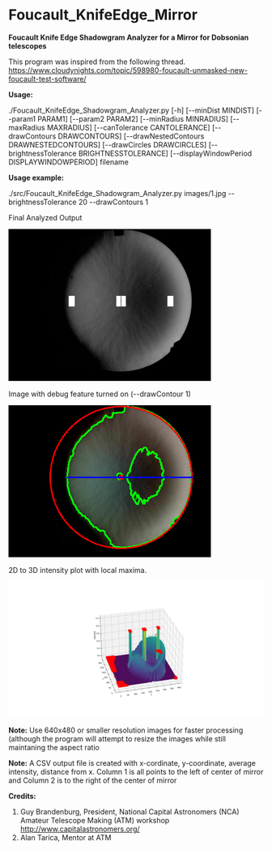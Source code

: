 # Foucault_KnifeEdge_Mirror

**Foucault Knife Edge Shadowgram Analyzer for a Mirror for Dobsonian telescopes**

This program was inspired from the following thread. https://www.cloudynights.com/topic/598980-foucault-unmasked-new-foucault-test-software/

**Usage:** 

./Foucault_KnifeEdge_Shadowgram_Analyzer.py [-h] [--minDist MINDIST] [--param1 PARAM1] [--param2 PARAM2] [--minRadius MINRADIUS] [--maxRadius MAXRADIUS] [--canTolerance CANTOLERANCE]
                                                 [--drawContours DRAWCONTOURS] [--drawNestedContours DRAWNESTEDCONTOURS] [--drawCircles DRAWCIRCLES] [--brightnessTolerance BRIGHTNESSTOLERANCE]
                                                 [--displayWindowPeriod DISPLAYWINDOWPERIOD]
                                                 filename

**Usage example:** 

./src/Foucault_KnifeEdge_Shadowgram_Analyzer.py images/1.jpg --brightnessTolerance 20 --drawContours 1

Final Analyzed Output

![alt text]( https://github.com/enthusiasticgeek/Foucault_KnifeEdge_Mirror/blob/main/images/saved_gray_image.png "example output")

Image with debug feature turned on (--drawContour 1)

![alt text]( https://github.com/enthusiasticgeek/Foucault_KnifeEdge_Mirror/blob/main/images/saved_debugging_image.png "example output")

2D to 3D intensity plot with local maxima.

![alt text]( https://github.com/enthusiasticgeek/Foucault_KnifeEdge_Mirror/blob/main/images/3d_intensity_plot.png "example output")

**Note:** Use 640x480 or smaller resolution images for faster processing (although the program will attempt to resize the images while still maintaning the aspect ratio

**Note:** A CSV output file is created with x-cordinate, y-coordinate, average intensity, distance from x. Column 1 is all points to the left of center of mirror and Column 2 is to the right of the center of mirror

**Credits:**

1. Guy Brandenburg, President, National Capital Astronomers (NCA) Amateur Telescope Making (ATM) workshop <http://www.capitalastronomers.org/>
2. Alan Tarica, Mentor at ATM
